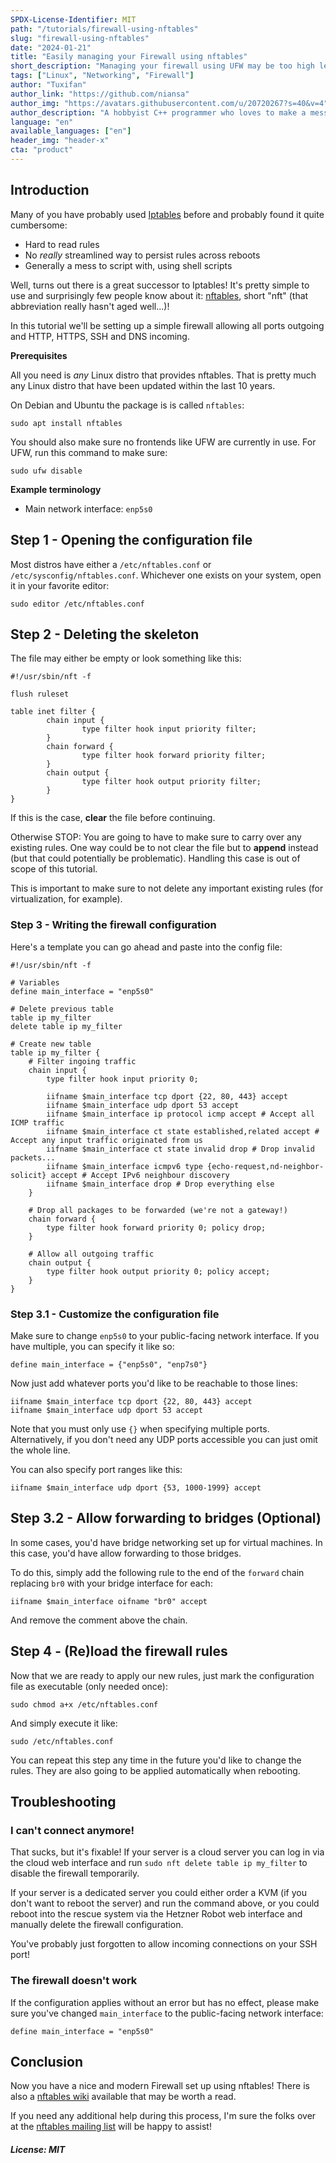 ```yaml
---
SPDX-License-Identifier: MIT
path: "/tutorials/firewall-using-nftables"
slug: "firewall-using-nftables"
date: "2024-01-21"
title: "Easily managing your Firewall using nftables"
short_description: "Managing your firewall using UFW may be too high level, and iptables rules are just... annoying. Nftables, the Iptables successor comes to rescue!"
tags: ["Linux", "Networking", "Firewall"]
author: "Tuxifan"
author_link: "https://github.com/niansa"
author_img: "https://avatars.githubusercontent.com/u/20720267?s=40&v=4"
author_description: "A hobbyist C++ programmer who loves to make a mess with pointers..."
language: "en"
available_languages: ["en"]
header_img: "header-x"
cta: "product"
---
```


## Introduction

Many of you have probably used [Iptables](https://en.wikipedia.org/wiki/Iptables) before and probably found it quite cumbersome:
 * Hard to read rules
 * No *really* streamlined way to persist rules across reboots
 * Generally a mess to script with, using shell scripts

Well, turns out there is a great successor to Iptables! It's pretty simple to use and surprisingly few people know about it: [nftables](https://en.wikipedia.org/wiki/Nftables), short "nft" (that abbreviation really hasn't aged well...)!

In this tutorial we'll be setting up a simple firewall allowing all ports outgoing and HTTP, HTTPS, SSH and DNS incoming.

**Prerequisites**

All you need is *any* Linux distro that provides nftables. That is pretty much any Linux distro that have been updated within the last 10 years.

On Debian and Ubuntu the package is is called `nftables`:

    sudo apt install nftables

You should also make sure no frontends like UFW are currently in use. For UFW, run this command to make sure:

    sudo ufw disable

**Example terminology**

* Main network interface: `enp5s0`

## Step 1 - Opening the configuration file

Most distros have either a `/etc/nftables.conf` or `/etc/sysconfig/nftables.conf`. Whichever one exists on your system, open it in your favorite editor:

    sudo editor /etc/nftables.conf

## Step 2 - Deleting the skeleton

The file may either be empty or look something like this:

```nft
#!/usr/sbin/nft -f

flush ruleset

table inet filter {
        chain input {
                type filter hook input priority filter;
        }
        chain forward {
                type filter hook forward priority filter;
        }
        chain output {
                type filter hook output priority filter;
        }
}
```

If this is the case, **clear** the file before continuing.

Otherwise STOP: You are going to have to make sure to carry over any existing rules. One way could be to not clear the file but to **append** instead (but that could potentially be problematic). Handling this case is out of scope of this tutorial.

This is important to make sure to not delete any important existing rules (for virtualization, for example).

### Step 3 - Writing the firewall configuration

Here's a template you can go ahead and paste into the config file:

```nft
#!/usr/sbin/nft -f

# Variables
define main_interface = "enp5s0"

# Delete previous table
table ip my_filter
delete table ip my_filter

# Create new table
table ip my_filter {
    # Filter ingoing traffic
    chain input {
        type filter hook input priority 0;

        iifname $main_interface tcp dport {22, 80, 443} accept
        iifname $main_interface udp dport 53 accept
        iifname $main_interface ip protocol icmp accept # Accept all ICMP traffic
        iifname $main_interface ct state established,related accept # Accept any input traffic originated from us
        iifname $main_interface ct state invalid drop # Drop invalid packets...
        iifname $main_interface icmpv6 type {echo-request,nd-neighbor-solicit} accept # Accept IPv6 neighbour discovery
        iifname $main_interface drop # Drop everything else
    }

    # Drop all packages to be forwarded (we're not a gateway!)
    chain forward {
        type filter hook forward priority 0; policy drop;
    }

    # Allow all outgoing traffic
    chain output {
        type filter hook output priority 0; policy accept;
    }
}
```

### Step 3.1 - Customize the configuration file

Make sure to change `enp5s0` to your public-facing network interface. If you have multiple, you can specify it like so:

    define main_interface = {"enp5s0", "enp7s0"}

Now just add whatever ports you'd like to be reachable to those lines:

    iifname $main_interface tcp dport {22, 80, 443} accept
    iifname $main_interface udp dport 53 accept

Note that you must only use `{}` when specifying multiple ports. Alternatively, if you don't need any UDP ports accessible you can just omit the whole line.

You can also specify port ranges like this:

    iifname $main_interface udp dport {53, 1000-1999} accept

<!---
> **Tip:** Chains with lower priority are processed first.
-->

## Step 3.2 - Allow forwarding to bridges (Optional)

In some cases, you'd have bridge networking set up for virtual machines. In this case, you'd have allow forwarding to those bridges.

To do this, simply add the following rule to the end of the `forward` chain replacing `br0` with your bridge interface for each:

    iifname $main_interface oifname "br0" accept

And remove the comment above the chain.

## Step 4 - (Re)load the firewall rules

Now that we are ready to apply our new rules, just mark the configuration file as executable (only needed once):

    sudo chmod a+x /etc/nftables.conf

And simply execute it like:

    sudo /etc/nftables.conf

You can repeat this step any time in the future you'd like to change the rules. They are also going to be applied automatically when rebooting.

## Troubleshooting

### I can't connect anymore!

That sucks, but it's fixable! If your server is a cloud server you can log in via the cloud web interface and run `sudo nft delete table ip my_filter` to disable the firewall temporarily.

If your server is a dedicated server you could either order a KVM (if you don't want to reboot the server) and run the command above, or you could reboot into the rescue system via the Hetzner Robot web interface and manually delete the firewall configuration.

You've probably just forgotten to allow incoming connections on your SSH port!

### The firewall doesn't work

If the configuration applies without an error but has no effect, please make sure you've changed `main_interface` to the public-facing network interface:

    define main_interface = "enp5s0"

## Conclusion

Now you have a nice and modern Firewall set up using nftables! There is also a [nftables wiki](https://wiki.nftables.org/wiki-nftables/index.php) available that may be worth a read.

If you need any additional help during this process, I'm sure the folks over at the [nftables mailing list](https://nftables.org/mailinglists.html) will be happy to assist!

##### License: MIT

<!--

Contributor's Certificate of Origin

By making a contribution to this project, I certify that:

(a) The contribution was created in whole or in part by me and I have
    the right to submit it under the license indicated in the file; or

(b) The contribution is based upon previous work that, to the best of my
    knowledge, is covered under an appropriate license and I have the
    right under that license to submit that work with modifications,
    whether created in whole or in part by me, under the same license
    (unless I am permitted to submit under a different license), as
    indicated in the file; or

(c) The contribution was provided directly to me by some other person
    who certified (a), (b) or (c) and I have not modified it.

(d) I understand and agree that this project and the contribution are
    public and that a record of the contribution (including all personal
    information I submit with it, including my sign-off) is maintained
    indefinitely and may be redistributed consistent with this project
    or the license(s) involved.

Signed-off-by: Tuxifan <tuxifan@posteo.de>

-->
